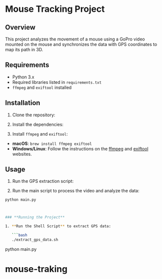 # Mouse Tracking Project

## Overview

This project analyzes the movement of a mouse using a GoPro video mounted on the mouse and synchronizes the data with GPS coordinates to map its path in 3D.

## Requirements

- Python 3.x
- Required libraries listed in `requirements.txt`
- `ffmpeg` and `exiftool` installed

## Installation

1. Clone the repository:

2. Install the dependencies:

3. Install `ffmpeg` and `exiftool`:

- **macOS**: `brew install ffmpeg exiftool`
- **Windows/Linux**: Follow the instructions on the [ffmpeg](https://ffmpeg.org/download.html) and [exiftool](https://exiftool.org/) websites.

## Usage

1. Run the GPS extraction script:

2. Run the main script to process the video and analyze the data:

````bash
python main.py



### **Running the Project**

1. **Run the Shell Script** to extract GPS data:

   ```bash
   ./extract_gps_data.sh

````

python main.py
# mouse-traking
